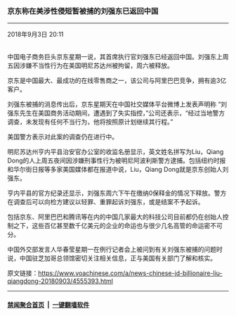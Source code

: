 ### 京东称在美涉性侵短暂被捕的刘强东已返回中国
------------------------

<div class="published">
 <span class="date" title="中国时间">
  <time datetime="2018-09-03T20:11:18+08:00">
   2018年9月3日 20:11
  </time>
 </span>
</div>
<br/>
<div class="wsw">
 <p>
  中国电子商务巨头京东星期一说，其首席执行官刘强东已经返回中国。刘强东上周五因涉嫌不当性行为在美国明尼苏达州被拘留，周六被释放。
 </p>
 <p>
  京东是中国最大、最成功的在线零售商之一，该公司与阿里巴巴竞争，拥有逾3亿客户。
 </p>
 <p>
  刘强东被捕的消息传出后，京东星期天在中国社交媒体平台微博上发表声明称 “刘强东先生在美国商务活动期间，遭遇到了失实指控，”公司还表示，“经过当地警方调查，未发现有任何不当行为，他将按照原计划继续其行程。”
 </p>
 <p>
  美国警方表示对此案的调查仍在进行中。
 </p>
 <p>
  明尼苏达州亨内平县治安官办公室的收监名册显示，英文姓名拼写为Liu，Qiang Dong的人上周五夜间因涉嫌刑事性行为被明尼阿波利斯警方逮捕。包括纽约时报和华尔街日报等多家美国媒体都在报道中说，Liu，Qiang Dong就是京东创始人刘强东。
 </p>
 <p>
  亨内平县的官方纪录还显示，刘强东周六下午在缴纳0保释金的情况下释放。警方在调查后可以向检方建议以轻罪、重罪起诉刘强东，或是结案不予起诉。
 </p>
 <p>
  包括京东、阿里巴巴和腾讯等在内的中国几家最大的科技公司目前都仍在创始人控制之下，这些百亿甚至数千亿美元的企业的命运也与很少几名高管的命运密不可分。
 </p>
 <p>
  中国外交部发言人华春莹星期一在例行记者会上被问到有关刘强东被捕的问题时说，中国驻芝加哥总领馆密切关注相关信息，正与美国有关部门了解和核实。
 </p>
</div>

原文链接：https://www.voachinese.com/a/news-chinese-jd-billionaire-liu-qiangdong-20180903/4555393.html


------------------------
#### [禁闻聚合首页](https://github.com/gfw-breaker/banned-news/blob/master/README.md) &nbsp;|&nbsp;  [一键翻墙软件](https://github.com/gfw-breaker/nogfw/blob/master/README.md)